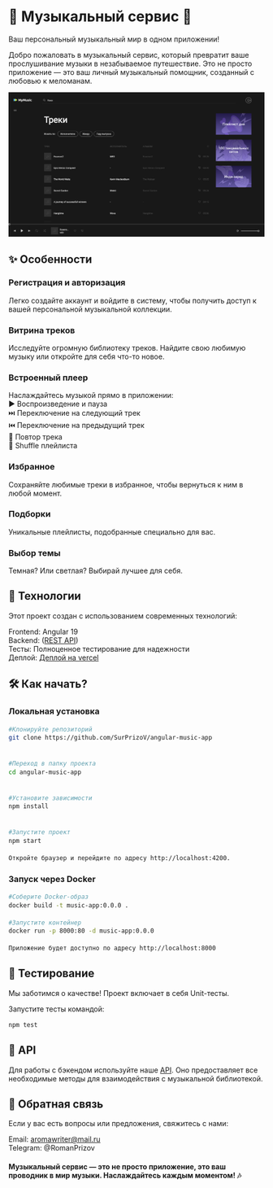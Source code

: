 # 🎵 Музыкальный сервис 🎵

Ваш персональный музыкальный мир в одном приложении!

Добро пожаловать в музыкальный сервис, который превратит ваше прослушивание музыки в незабываемое путешествие. Это не просто приложение — это ваш личный музыкальный помощник, созданный с любовью к меломанам.

![app_screenshot](https://github.com/SurPrizoV/angular-music-app/blob/main/public/assets/screenshot.png?raw=true)

## ✨ Особенности

### Регистрация и авторизация

Легко создайте аккаунт и войдите в систему, чтобы получить доступ к вашей персональной музыкальной коллекции.

### Витрина треков

Исследуйте огромную библиотеку треков. Найдите свою любимую музыку или откройте для себя что-то новое.

### Встроенный плеер

Наслаждайтесь музыкой прямо в приложении:  
▶️ Воспроизведение и пауза  
⏭️ Переключение на следующий трек  
⏮️ Переключение на предыдущий трек  
🔁 Повтор трека  
🔀 Shuffle плейлиста

### Избранное

Сохраняйте любимые треки в избранное, чтобы вернуться к ним в любой момент.

### Подборки

Уникальные плейлисты, подобранные специально для вас.

### Выбор темы

Темная? Или светлая? Выбирай лучшее для себя.

## 🚀 Технологии

Этот проект создан с использованием современных технологий:

Frontend: Angular 19  
Backend: ([REST API](https://github.com/skypro-web-developer/webdev-react-hw-template/blob/main/API.md))  
Тесты: Полноценное тестирование для надежности  
Деплой: [Деплой на vercel](https://angular-my-music.vercel.app/)

## 🛠 Как начать?

### Локальная установка

```bash
#Клонируйте репозиторий
git clone https://github.com/SurPrizoV/angular-music-app


#Переход в папку проекта
cd angular-music-app


#Установите зависимости
npm install


#Запустите проект
npm start

Откройте браузер и перейдите по адресу http://localhost:4200.
```

### Запуск через Docker

```bash
#Соберите Docker-образ
docker build -t music-app:0.0.0 .

#Запустите контейнер
docker run -p 8000:80 -d music-app:0.0.0

Приложение будет доступно по адресу http://localhost:8000
```

## 🧪 Тестирование

Мы заботимся о качестве! Проект включает в себя Unit-тесты.

Запустите тесты командой:

```bash
npm test
```

## 📜 API

Для работы с бэкендом используйте наше [API](https://github.com/skypro-web-developer/webdev-react-hw-template/blob/main/API.md). Оно предоставляет все необходимые методы для взаимодействия с музыкальной библиотекой.

## 💬 Обратная связь

Если у вас есть вопросы или предложения, свяжитесь с нами:

Email: aromawriter@mail.ru  
Telegram: @RomanPrizov

#### Музыкальный сервис — это не просто приложение, это ваш проводник в мир музыки. Наслаждайтесь каждым моментом! 🎶
